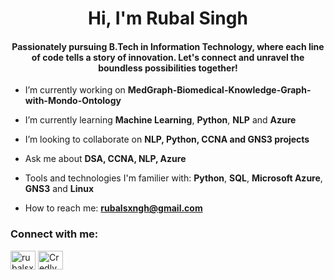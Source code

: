 <h1 align="center">Hi, I'm Rubal Singh</h1>
<h4 align="center">Passionately pursuing B.Tech in Information Technology, where each line of code tells a story of innovation. Let's connect and unravel the boundless possibilities together!</h4>

- I’m currently working on **MedGraph-Biomedical-Knowledge-Graph-with-Mondo-Ontology**

- I’m currently learning **Machine Learning**, **Python**, **NLP** and **Azure**

- I’m looking to collaborate on **NLP, Python, CCNA and GNS3 projects**

- Ask me about **DSA, CCNA, NLP, Azure**

- Tools and technologies I'm familier with: **Python**, **SQL**, **Microsoft Azure**, **GNS3** and **Linux**

- How to reach me: **rubalsxngh@gmail.com**

<h3 align="left">Connect with me:</h3>
<p align="left">
<a href="https://linkedin.com/in/rubalsxngh" target="_blank"><img align="center" src="https://i.imgur.com/rwYRqn6.png" alt="rubalsxngh" height="30" width="40" /></a>
<a href="https://www.credly.com/users/rubal-singh.ee1d4b69" target="_blank"><img align="center" src="https://info.credly.com/hubfs/Credly_images_2022/Logo.svg" alt="Credly" height="30" width="40" /></a>
</p>
